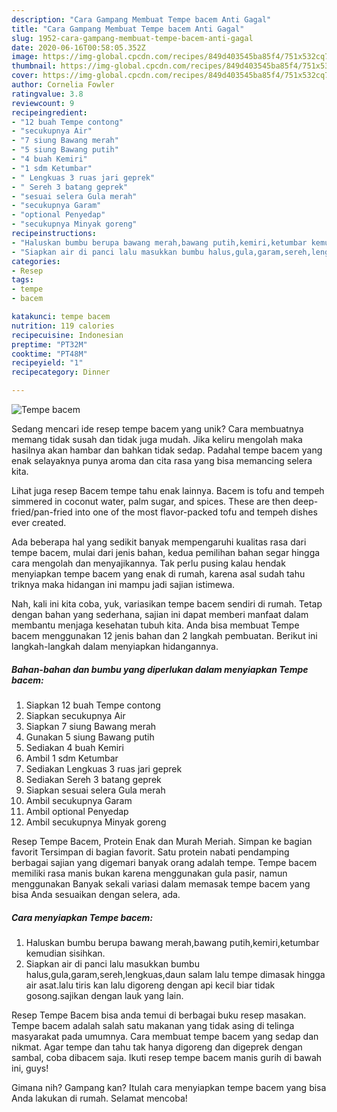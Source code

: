 ```yaml
---
description: "Cara Gampang Membuat Tempe bacem Anti Gagal"
title: "Cara Gampang Membuat Tempe bacem Anti Gagal"
slug: 1952-cara-gampang-membuat-tempe-bacem-anti-gagal
date: 2020-06-16T00:58:05.352Z
image: https://img-global.cpcdn.com/recipes/849d403545ba85f4/751x532cq70/tempe-bacem-foto-resep-utama.jpg
thumbnail: https://img-global.cpcdn.com/recipes/849d403545ba85f4/751x532cq70/tempe-bacem-foto-resep-utama.jpg
cover: https://img-global.cpcdn.com/recipes/849d403545ba85f4/751x532cq70/tempe-bacem-foto-resep-utama.jpg
author: Cornelia Fowler
ratingvalue: 3.8
reviewcount: 9
recipeingredient:
- "12 buah Tempe contong"
- "secukupnya Air"
- "7 siung Bawang merah"
- "5 siung Bawang putih"
- "4 buah Kemiri"
- "1 sdm Ketumbar"
- " Lengkuas 3 ruas jari geprek"
- " Sereh 3 batang geprek"
- "sesuai selera Gula merah"
- "secukupnya Garam"
- "optional Penyedap"
- "secukupnya Minyak goreng"
recipeinstructions:
- "Haluskan bumbu berupa bawang merah,bawang putih,kemiri,ketumbar kemudian sisihkan."
- "Siapkan air di panci lalu masukkan bumbu halus,gula,garam,sereh,lengkuas,daun salam lalu tempe dimasak hingga air asat.lalu tiris kan lalu digoreng dengan api kecil biar tidak gosong.sajikan dengan lauk yang lain."
categories:
- Resep
tags:
- tempe
- bacem

katakunci: tempe bacem 
nutrition: 119 calories
recipecuisine: Indonesian
preptime: "PT32M"
cooktime: "PT48M"
recipeyield: "1"
recipecategory: Dinner

---
```



![Tempe bacem](https://img-global.cpcdn.com/recipes/849d403545ba85f4/751x532cq70/tempe-bacem-foto-resep-utama.jpg)

Sedang mencari ide resep tempe bacem yang unik? Cara membuatnya memang tidak susah dan tidak juga mudah. Jika keliru mengolah maka hasilnya akan hambar dan bahkan tidak sedap. Padahal tempe bacem yang enak selayaknya punya aroma dan cita rasa yang bisa memancing selera kita.

Lihat juga resep Bacem tempe tahu enak lainnya. Bacem is tofu and tempeh simmered in coconut water, palm sugar, and spices. These are then deep-fried/pan-fried into one of the most flavor-packed tofu and tempeh dishes ever created.

Ada beberapa hal yang sedikit banyak mempengaruhi kualitas rasa dari tempe bacem, mulai dari jenis bahan, kedua pemilihan bahan segar hingga cara mengolah dan menyajikannya. Tak perlu pusing kalau hendak menyiapkan tempe bacem yang enak di rumah, karena asal sudah tahu triknya maka hidangan ini mampu jadi sajian istimewa.


Nah, kali ini kita coba, yuk, variasikan tempe bacem sendiri di rumah. Tetap dengan bahan yang sederhana, sajian ini dapat memberi manfaat dalam membantu menjaga kesehatan tubuh kita. Anda bisa membuat Tempe bacem menggunakan 12 jenis bahan dan 2 langkah pembuatan. Berikut ini langkah-langkah dalam menyiapkan hidangannya.

<!--inarticleads1-->

##### Bahan-bahan dan bumbu yang diperlukan dalam menyiapkan Tempe bacem:

1. Siapkan 12 buah Tempe contong
1. Siapkan secukupnya Air
1. Siapkan 7 siung Bawang merah
1. Gunakan 5 siung Bawang putih
1. Sediakan 4 buah Kemiri
1. Ambil 1 sdm Ketumbar
1. Sediakan  Lengkuas 3 ruas jari geprek
1. Sediakan  Sereh 3 batang geprek
1. Siapkan sesuai selera Gula merah
1. Ambil secukupnya Garam
1. Ambil optional Penyedap
1. Ambil secukupnya Minyak goreng


Resep Tempe Bacem, Protein Enak dan Murah Meriah. Simpan ke bagian favorit Tersimpan di bagian favorit. Satu protein nabati pendamping berbagai sajian yang digemari banyak orang adalah tempe. Tempe bacem memiliki rasa manis bukan karena menggunakan gula pasir, namun menggunakan Banyak sekali variasi dalam memasak tempe bacem yang bisa Anda sesuaikan dengan selera, ada. 

<!--inarticleads2-->

##### Cara menyiapkan Tempe bacem:

1. Haluskan bumbu berupa bawang merah,bawang putih,kemiri,ketumbar kemudian sisihkan.
1. Siapkan air di panci lalu masukkan bumbu halus,gula,garam,sereh,lengkuas,daun salam lalu tempe dimasak hingga air asat.lalu tiris kan lalu digoreng dengan api kecil biar tidak gosong.sajikan dengan lauk yang lain.


Resep Tempe Bacem bisa anda temui di berbagai buku resep masakan. Tempe bacem adalah salah satu makanan yang tidak asing di telinga masyarakat pada umumnya. Cara membuat tempe bacem yang sedap dan nikmat. Agar tempe dan tahu tak hanya digoreng dan digeprek dengan sambal, coba dibacem saja. Ikuti resep tempe bacem manis gurih di bawah ini, guys! 

Gimana nih? Gampang kan? Itulah cara menyiapkan tempe bacem yang bisa Anda lakukan di rumah. Selamat mencoba!
